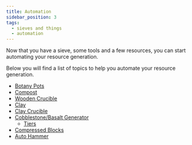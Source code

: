 ```yaml
---
title: Automation
sidebar_position: 3
tags:
  - sieves and things
  - automation
---
```


Now that you have a sieve, some tools and a few resources, you can start automating your resource generation.

Below you will find a list of topics to help you automate your resource generation.

- [Botany Pots](./botany-pots)
- [Compost](./compost)
- [Wooden Crucible](./wooden-crucible)
- [Clay](./clay)
- [Clay Crucible](./clay-crucible)
- [Cobblestone/Basalt Generator](./cobble-gen)
  - [Tiers](./cobble-gen/tiers)
- [Compressed Blocks](./compressed-blocks)
- [Auto Hammer](./auto-hammer)
